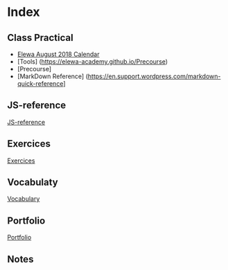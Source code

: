 # Index

## Class Practical
* [Elewa August 2018 Calendar](https://github.com/august-elewa-2018/calendar)
* [Tools] (https://elewa-academy.github.io/Precourse)
* [Precourse]
* [MarkDown Reference] (https://en.support.wordpress.com/markdown-quick-reference]

## JS-reference
[JS-reference](https://github.com/LudovicGouverneur/JS-Reference.git)

## Exercices
[Exercices](https://github.com/LudovicGouverneur/Exercices.git)

## Vocabulaty
[Vocabulary](https://github.com/LudovicGouverneur/Vocabulary.git)

## Portfolio
[Portfolio](https://github.com/LudovicGouverneur/Portfolio.git)

## Notes
